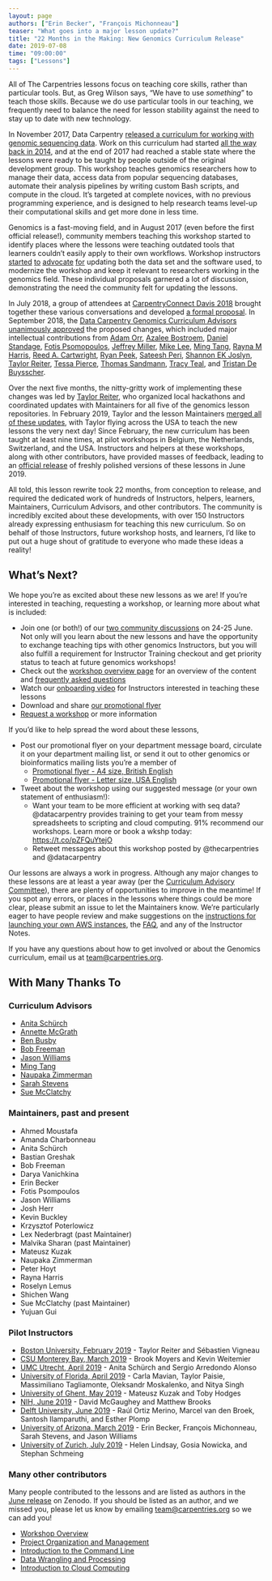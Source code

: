 ```yaml
---
layout: page
authors: ["Erin Becker", "François Michonneau"]
teaser: "What goes into a major lesson update?"
title: "22 Months in the Making: New Genomics Curriculum Release"
date: 2019-07-08
time: "09:00:00"
tags: ["Lessons"]
---
```


All of The Carpentries lessons focus on teaching core skills, rather than particular tools. But, as Greg Wilson says, “We have to use *something*” to teach those skills. Because we do use particular tools in our teaching, we frequently need to balance the need for lesson stability against the need to stay up to date with new technology.

In November 2017, Data Carpentry [released a curriculum for working with genomic sequencing data](https://datacarpentry.org/blog/2017/11/genomics-lesson-release). Work on this curriculum had started [all the way back in 2014](https://datacarpentry.org/blog/2015/01/genomics-hackathon), and at the end of 2017 had reached a stable state where the lessons were ready to be taught by people outside of the original development group. This workshop teaches genomics researchers how to manage their data, access data from popular sequencing databases, automate their analysis pipelines by writing custom Bash scripts, and compute in the cloud. It’s targeted at complete novices, with no previous programming experience, and is designed to help research teams level-up their computational skills and get more done in less time.

Genomics is a fast-moving field, and in August 2017 (even before the first official release!), community members teaching this workshop started to identify places where the lessons were teaching outdated tools that learners couldn’t easily apply to their own workflows. Workshop instructors [started](https://github.com/datacarpentry/wrangling-genomics/issues/37) [to](https://github.com/datacarpentry/wrangling-genomics/issues/76) [advocate](https://github.com/datacarpentry/wrangling-genomics/issues/111) [for](https://github.com/datacarpentry/genomics-workshop/issues/42) updating both the data set and the software used, to modernize the workshop and keep it relevant to researchers working in the genomics field. These individual proposals garnered a lot of discussion, demonstrating the need the community felt for updating the lessons.

In July 2018, a group of attendees at [CarpentryConnect Davis 2018](http://ivory.idyll.org/dibsi/CarpentryConWest.html) brought together these various conversations and developed [a formal proposal](https://github.com/datacarpentry/genomics-workshop/issues/53). In September 2018, the [Data Carpentry Genomics Curriculum Advisors](https://datacarpentry.org/lesson-leadership/#curriculum-advisors---genomics)
[unanimously approved](https://github.com/datacarpentry/curriculum-advisors/blob/master/genomics/september-2018-genomics-minutes.md) the proposed changes, which included major intellectual contributions from [Adam Orr](https://github.com/adamjorr),  [Azalee Bostroem](https://github.com/abostroem), [Daniel Standage](https://github.com/standage), [Fotis Psomopoulos](https://github.com/fpsom), [Jeffrey Miller](https://github.com/jthmiller), [Mike Lee](https://github.com/AstrobioMike), [Ming Tang](https://github.com/crazyhottommy), [Rayna M Harris](https://github.com/raynamharris), [Reed A. Cartwright](https://github.com/reedacartwright), [Ryan Peek](https://github.com/ryanpeek), [Sateesh Peri](https://github.com/perisateesh), [Shannon EK Joslyn](https://github.com/shannonekj), [Taylor Reiter](https://github.com/taylorreiter), [Tessa Pierce](https://github.com/bluegenes), [Thomas Sandmann](https://github.com/tomsing1), [Tracy Teal](https://github.com/tracykteal), and [Tristan De Buysscher](https://github.com/Joiry).

Over the next five months, the nitty-gritty work of implementing these changes was led by [Taylor Reiter](https://github.com/taylorreiter), who organized local hackathons and coordinated updates with Maintainers for all five of the genomics lesson repositories. In February 2019, Taylor and the lesson Maintainers [merged all of these updates](https://github.com/datacarpentry/wrangling-genomics/pull/133), with Taylor flying across the USA to teach the new lessons the very next day! Since February, the new curriculum has been taught at least nine times, at pilot workshops in Belgium, the Netherlands, Switzerland, and the USA. Instructors and helpers at these workshops, along with other contributors, have provided masses of feedback, leading to an [official release](https://carpentries.org/blog/2019/07/lesson-release/) of freshly polished versions of these lessons in June 2019.

All told, this lesson rewrite took 22 months, from conception to release, and required the dedicated work of hundreds of Instructors, helpers, learners, Maintainers, Curriculum Advisors, and other contributors. The community is incredibly excited about these developments, with over 150 Instructors already expressing enthusiasm for teaching this new curriculum. So on behalf of those Instructors, future workshop hosts, and learners, I’d like to put out a huge shout of gratitude to everyone who made these ideas a reality!

## What’s Next?

We hope you’re as excited about these new lessons as we are! If you’re interested in teaching, requesting a workshop, or learning more about what is included:  
- Join one (or both!) of our [two community discussions](https://pad.carpentries.org/community-discussions) on 24-25 June. Not only will you learn about the new lessons and have the opportunity to exchange teaching tips with other genomics Instructors, but you will also fulfill a requirement for Instructor Training checkout and get priority status to teach at future genomics workshops!
- Check out the [workshop overview page](https://datacarpentry.org/genomics-workshop/) for an overview of the content and [frequently asked questions](https://datacarpentry.org/genomics-workshop/faq/)
- Watch our [onboarding video](https://www.youtube.com/watch?v=zgdutO5tejo) for Instructors interested in teaching these lessons
- Download and share [our promotional flyer](https://carpentries.org/files/assessment/Genomics-flyer-A4.pdf)
- [Request a workshop](https://carpentries.org/request-workshop) or more information

If you’d like to help spread the word about these lessons,
- Post our promotional flyer on your department message board, circulate it on your department mailing list, or send it out to other genomics or bioinformatics mailing lists you’re a member of
    - [Promotional flyer - A4 size, British English](https://zenodo.org/record/3237821/files/Genomics-flyer-A4.pdf?download=1)
    - [Promotional flyer - Letter size, USA English](https://zenodo.org/record/3237821/files/Genomics-flyer-USA-8p5x11.pdf?download=1)
- Tweet about the workshop using our suggested message (or your own statement of enthusiasm!):
    - Want your team to be more efficient at working with seq data? @datacarpentry provides training to get your team from messy spreadsheets to scripting and cloud computing. 91% recommend our workshops. Learn more or book a wkshp today: https://t.co/pZFQuYtejO
    - Retweet messages about this workshop posted by @thecarpentries and @datacarpentry

Our lessons are always a work in progress. Although any major changes to these lessons are at least a year away (per the [Curriculum Advisory Committee](https://github.com/datacarpentry/curriculum-advisors/blob/master/genomics/september-2018-genomics-minutes.md)), there are plenty of opportunities to improve in the meantime! If you spot any errors, or places in the lessons where things could be more clear, please submit an issue to let the Maintainers know. We’re particularly eager to have people review and make suggestions on the [instructions for launching your own AWS instances](https://datacarpentry.org/genomics-workshop/AMI-setup/index.html), the [FAQ](https://datacarpentry.org/genomics-workshop/faq/index.html), and any of the Instructor Notes.

If you have any questions about how to get involved or about the Genomics curriculum, email us at [team@carpentries.org](mailto:team@carpentries.org).

## With Many Thanks To

### Curriculum Advisors

- [Anita Schürch](https://github.com/aschuerch)
- [Annette McGrath](https://twitter.com/annette_bioinfo)
- [Ben Busby](https://github.com/DCGenomics)
- [Bob Freeman](https://github.com/devbioinfoguy)
- [Jason Williams](https://github.com/JasonJWilliamsNY)
- [Ming Tang](https://github.com/crazyhottommy)
- [Naupaka Zimmerman](https://github.com/naupaka)
- [Sarah Stevens](https://github.com/sstevens2)
- [Sue McClatchy](https://github.com/smcclatchy)

### Maintainers, past and present

- Ahmed Moustafa
- Amanda Charbonneau
- Anita Schürch
- Bastian Greshak
- Bob Freeman
- Darya Vanichkina
- Erin Becker
- Fotis Psompoulos
- Jason Williams
- Josh Herr
- Kevin Buckley
- Krzysztof Poterlowicz
- Lex Nederbragt (past Maintainer)
- Malvika Sharan (past Maintainer)
- Mateusz Kuzak
- Naupaka Zimmerman
- Peter Hoyt
- Rayna Harris
- Roselyn Lemus
- Shichen Wang
- Sue McClatchy (past Maintainer)
- Yujuan Gui

### Pilot Instructors

- [Boston University, February 2019](https://taylorreiter.github.io/2019-02-04-boston/) - Taylor Reiter and Sébastien Vigneau
- [CSU Monterey Bay, March 2019](https://kweitemier.github.io/2019-03-21-csumb/) - Brook Moyers and Kevin Weitemier
- [UMC Utrecht, April 2019](https://aschuerch.github.io/2019-04-08-Utrecht/) - Anita Schürch and Sergio Arredondo Alonso
- [University of Florida, April 2019](https://uf-carpentry.github.io/2019-04-11-ufepi-genomics/) - Carla Mavian, Taylor Paisie, Massimiliano Tagliamonte, Oleksandr Moskalenko, and Nitya Singh
- [University of Ghent, May 2019](https://elixir-belgium.github.io/2019-05-13-Ghent/) - Mateusz Kuzak and Toby Hodges
- [NIH, June 2019](https://davemcg.github.io/2019-06-18-Data-Carpentry-NEI/) - David McGaughey and Matthew Brooks
- [Delft University, June 2019](https://estherplomp.github.io/2019-06-04-Delft/)  - Raúl Ortiz Merino, Marcel van den Broek, Santosh Ilamparuthi, and Esther Plomp
- [University of Arizona, March 2019](https://jasonjwilliamsny.github.io/2019-05-30-uofarizona/) - Erin Becker, François Michonneau, Sarah Stevens, and Jason Williams
- [University of Zurich, July 2019](https://markrobinsonuzh.github.io/2019-07-01-zurich-ELIXIR-SIB/) - Helen Lindsay, Gosia Nowicka, and Stephan Schmeing

### Many other contributors

Many people contributed to the lessons and are listed as authors in the [June release](https://carpentries.org/blog/2019/07/lesson-release/) on Zenodo. If you should be listed as an author, and we missed you, please let us know by emailing [team@carpentries.org](mailto:team@carpentries.org) so we can add you!

- [Workshop Overview](https://doi.org/10.5281/zenodo.3260309)
- [Project Organization and Management](https://doi.org/10.5281/zenodo.3260317)
- [Introduction to the Command Line](https://doi.org/10.5281/zenodo.3260560)
- [Data Wrangling and Processing](https://doi.org/10.5281/zenodo.3260609)
- [Introduction to Cloud Computing](https://doi.org/10.5281/zenodo.3260674)

